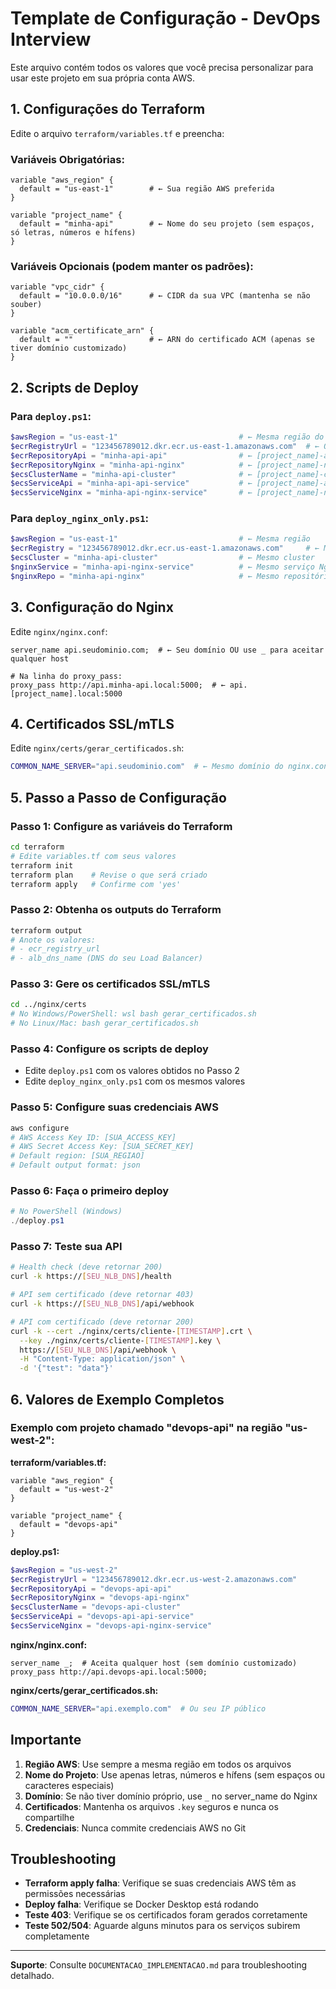 # Template de Configuração - DevOps Interview

Este arquivo contém todos os valores que você precisa personalizar para usar este projeto em sua própria conta AWS.

## 1. Configurações do Terraform

Edite o arquivo `terraform/variables.tf` e preencha:

### Variáveis Obrigatórias:
```hcl
variable "aws_region" {
  default = "us-east-1"        # ← Sua região AWS preferida
}

variable "project_name" {
  default = "minha-api"        # ← Nome do seu projeto (sem espaços, só letras, números e hífens)
}
```

### Variáveis Opcionais (podem manter os padrões):
```hcl
variable "vpc_cidr" {
  default = "10.0.0.0/16"      # ← CIDR da sua VPC (mantenha se não souber)
}

variable "acm_certificate_arn" {
  default = ""                 # ← ARN do certificado ACM (apenas se tiver domínio customizado)
}
```

## 2. Scripts de Deploy

### Para `deploy.ps1`:
```powershell
$awsRegion = "us-east-1"                           # ← Mesma região do Terraform
$ecrRegistryUrl = "123456789012.dkr.ecr.us-east-1.amazonaws.com"  # ← Obtido com: terraform output ecr_registry_url
$ecrRepositoryApi = "minha-api-api"                # ← [project_name]-api
$ecrRepositoryNginx = "minha-api-nginx"            # ← [project_name]-nginx
$ecsClusterName = "minha-api-cluster"              # ← [project_name]-cluster
$ecsServiceApi = "minha-api-api-service"           # ← [project_name]-api-service
$ecsServiceNginx = "minha-api-nginx-service"       # ← [project_name]-nginx-service
```

### Para `deploy_nginx_only.ps1`:
```powershell
$awsRegion = "us-east-1"                           # ← Mesma região
$ecrRegistry = "123456789012.dkr.ecr.us-east-1.amazonaws.com"     # ← Mesma URL do ECR
$ecsCluster = "minha-api-cluster"                  # ← Mesmo cluster
$nginxService = "minha-api-nginx-service"          # ← Mesmo serviço Nginx
$nginxRepo = "minha-api-nginx"                     # ← Mesmo repositório Nginx
```

## 3. Configuração do Nginx

Edite `nginx/nginx.conf`:

```nginx
server_name api.seudominio.com;  # ← Seu domínio OU use _ para aceitar qualquer host

# Na linha do proxy_pass:
proxy_pass http://api.minha-api.local:5000;  # ← api.[project_name].local:5000
```

## 4. Certificados SSL/mTLS

Edite `nginx/certs/gerar_certificados.sh`:

```bash
COMMON_NAME_SERVER="api.seudominio.com"  # ← Mesmo domínio do nginx.conf OU seu IP público
```

## 5. Passo a Passo de Configuração

### **Passo 1: Configure as variáveis do Terraform**
```bash
cd terraform
# Edite variables.tf com seus valores
terraform init
terraform plan    # Revise o que será criado
terraform apply   # Confirme com 'yes'
```

### **Passo 2: Obtenha os outputs do Terraform**
```bash
terraform output
# Anote os valores:
# - ecr_registry_url
# - alb_dns_name (DNS do seu Load Balancer)
```

### **Passo 3: Gere os certificados SSL/mTLS**
```bash
cd ../nginx/certs
# No Windows/PowerShell: wsl bash gerar_certificados.sh
# No Linux/Mac: bash gerar_certificados.sh
```

### **Passo 4: Configure os scripts de deploy**
- Edite `deploy.ps1` com os valores obtidos no Passo 2
- Edite `deploy_nginx_only.ps1` com os mesmos valores

### **Passo 5: Configure suas credenciais AWS**
```bash
aws configure
# AWS Access Key ID: [SUA_ACCESS_KEY]
# AWS Secret Access Key: [SUA_SECRET_KEY]
# Default region: [SUA_REGIAO]
# Default output format: json
```

### **Passo 6: Faça o primeiro deploy**
```powershell
# No PowerShell (Windows)
./deploy.ps1
```

### **Passo 7: Teste sua API**
```bash
# Health check (deve retornar 200)
curl -k https://[SEU_NLB_DNS]/health

# API sem certificado (deve retornar 403)
curl -k https://[SEU_NLB_DNS]/api/webhook

# API com certificado (deve retornar 200)
curl -k --cert ./nginx/certs/cliente-[TIMESTAMP].crt \
  --key ./nginx/certs/cliente-[TIMESTAMP].key \
  https://[SEU_NLB_DNS]/api/webhook \
  -H "Content-Type: application/json" \
  -d '{"test": "data"}'
```

## 6. Valores de Exemplo Completos

### Exemplo com projeto chamado "devops-api" na região "us-west-2":

**terraform/variables.tf:**
```hcl
variable "aws_region" {
  default = "us-west-2"
}

variable "project_name" {
  default = "devops-api"
}
```

**deploy.ps1:**
```powershell
$awsRegion = "us-west-2"
$ecrRegistryUrl = "123456789012.dkr.ecr.us-west-2.amazonaws.com"
$ecrRepositoryApi = "devops-api-api"
$ecrRepositoryNginx = "devops-api-nginx"
$ecsClusterName = "devops-api-cluster"
$ecsServiceApi = "devops-api-api-service"
$ecsServiceNginx = "devops-api-nginx-service"
```

**nginx/nginx.conf:**
```nginx
server_name _;  # Aceita qualquer host (sem domínio customizado)
proxy_pass http://api.devops-api.local:5000;
```

**nginx/certs/gerar_certificados.sh:**
```bash
COMMON_NAME_SERVER="api.exemplo.com"  # Ou seu IP público
```

## Importante

1. **Região AWS**: Use sempre a mesma região em todos os arquivos
2. **Nome do Projeto**: Use apenas letras, números e hífens (sem espaços ou caracteres especiais)
3. **Domínio**: Se não tiver domínio próprio, use `_` no server_name do Nginx
4. **Certificados**: Mantenha os arquivos `.key` seguros e nunca os compartilhe
5. **Credenciais**: Nunca commite credenciais AWS no Git

## Troubleshooting

- **Terraform apply falha**: Verifique se suas credenciais AWS têm as permissões necessárias
- **Deploy falha**: Verifique se Docker Desktop está rodando
- **Teste 403**: Verifique se os certificados foram gerados corretamente
- **Teste 502/504**: Aguarde alguns minutos para os serviços subirem completamente

---

**Suporte**: Consulte `DOCUMENTACAO_IMPLEMENTACAO.md` para troubleshooting detalhado.
